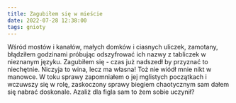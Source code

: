 ```yaml
---
title: Zagubiłem się w mieście
date: 2022-07-28 12:38:00
tags: gnioty
---
```


Wśród mostów i kanałów, małych domków i ciasnych uliczek, zamotany, błądziłem godzinami próbując odszyfrować ich nazwy z tabliczek w nieznanym języku. Zagubiłem się - czas już nadszedł by przyznać to niechętnie. Niczyja to wina, lecz ma własna! Toż nie wiódł mnie nikt w manowce. W toku sprawy zapomniałem o jej mglistych początkach i wczuwszy się w rolę, zaskoczony sprawy biegiem chaotycznym sam dałem się nabrać doskonale. Azaliż dla figla sam to żem sobie uczynił? 

